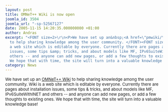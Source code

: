 ```yaml
---
layout: post
title: OMNeT++ Wiki is now open
joomla_id: 3504
joomla_url: "-sp-52567127"
date: 2005-11-15 14:20:35.000000000 +01:00
author: Andras
excerpt: "<FONT size=2>\r\n<P>We have set up an&nbsp;<A href=\"pmwiki/\">OMNeT++&nbsp;Wiki</A>
  to help sharing knowledge among the user community. </FONT><FONT size=2>Wiki is
  a web site which is editable by everyone. Currently there are pages about installation
  issues, some tips &amp; tricks, and about models like MF, IPv6SuiteWithINET and
  others -- and anyone can add new pages, or add a few thoughts to existing ones.
  We hope that with time, the site will turn into a valuable knowledge base!</P></FONT>"
category: News
---
```

<FONT size=2>
<P>We have set up an&nbsp;<A href="pmwiki/">OMNeT++&nbsp;Wiki</A> to help sharing knowledge among the user community. </FONT><FONT size=2>Wiki is a web site which is editable by everyone. Currently there are pages about installation issues, some tips &amp; tricks, and about models like MF, IPv6SuiteWithINET and others -- and anyone can add new pages, or add a few thoughts to existing ones. We hope that with time, the site will turn into a valuable knowledge base!</P></FONT>
